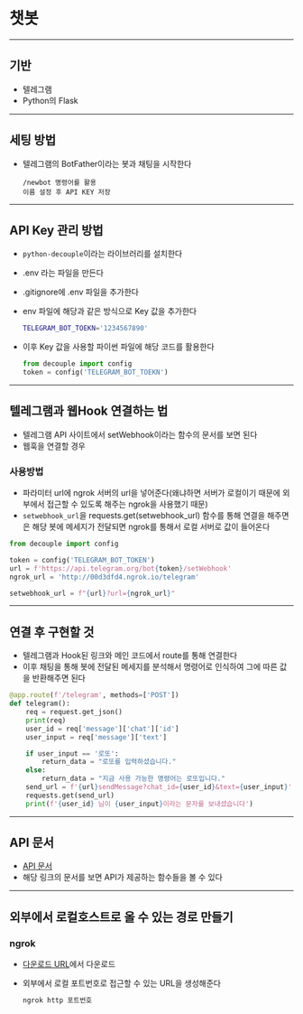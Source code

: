 # 챗봇

---

## 기반

- 텔레그램
- Python의 Flask

---

## 세팅 방법

- 텔레그램의 BotFather이라는 봇과 채팅을 시작한다

  ```
  /newbot 명령어를 활용
  이름 설정 후 API KEY 저장
  ```

---

## API Key 관리 방법

- `python-decouple`이라는 라이브러리를 설치한다

- .env 라는 파일을 만든다

- .gitignore에 .env 파일을 추가한다

- env 파일에 해당과 같은 방식으로 Key 값을 추가한다

  ```bash
  TELEGRAM_BOT_TOEKN='1234567890'
  ```

  

- 이후 Key 값을 사용할 파이썬 파일에 해당 코드를 활용한다

  ```python
  from decouple import config
  token = config('TELEGRAM_BOT_TOEKN')
  ```



---

## 텔레그램과 웹Hook 연결하는 법

- 텔레그램 API 사이트에서 setWebhook이라는 함수의 문서를 보면 된다
- 웹훅을 연결할 경우 

### 사용방법

- 파라미터 url에 ngrok 서버의 url을 넣어준다(왜냐하면 서버가 로컬이기 때문에 외부에서 접근할 수 있도록 해주는 ngrok을 사용했기 때문)
- `setwebhook_url`을 requests.get(setwebhook_url) 함수를 통해 연결을 해주면은 해당 봇에 메세지가 전달되면 ngrok를 통해서 로컬 서버로 값이 들어온다

```python
from decouple import config

token = config('TELEGRAM_BOT_TOKEN')
url = f'https://api.telegram.org/bot{token}/setWebhook'
ngrok_url = 'http://00d3dfd4.ngrok.io/telegram'

setwebhook_url = f"{url}?url={ngrok_url}"
```

---

## 연결 후 구현할 것

- 텔레그램과 Hook된 링크와 메인 코드에서 route를 통해 연결한다
- 이후 채팅을 통해 봇에 전달된 메세지를 분석해서 명령어로 인식하여 그에 따른 값을 반환해주면 된다

```python
@app.route(f'/telegram', methods=['POST'])
def telegram():
    req = request.get_json()
    print(req)
    user_id = req['message']['chat']['id']
    user_input = req['message']['text']

    if user_input == '로또':
        return_data = "로또를 입력하셨습니다."
    else:
        return_data = "지금 사용 가능한 명령어는 로또입니다."
    send_url = f'{url}sendMessage?chat_id={user_id}&text={user_input}'
    requests.get(send_url)
    print(f'{user_id} 님이 {user_input}이라는 문자를 보내셨습니다')
```





---

## API 문서

- [API 문서](https://core.telegram.org/bots/api)
- 해당 링크의 문서를 보면 API가 제공하는 함수들을 볼 수 있다

---

## 외부에서 로컬호스트로 올 수 있는 경로 만들기

### ngrok

- [다운로드 URL](https://ngrok.com/download)에서 다운로드

- 외부에서 로컬 포트번호로 접근할 수 있는 URL을 생성해준다

  ```bash
  ngrok http 포트번호
  ```

  